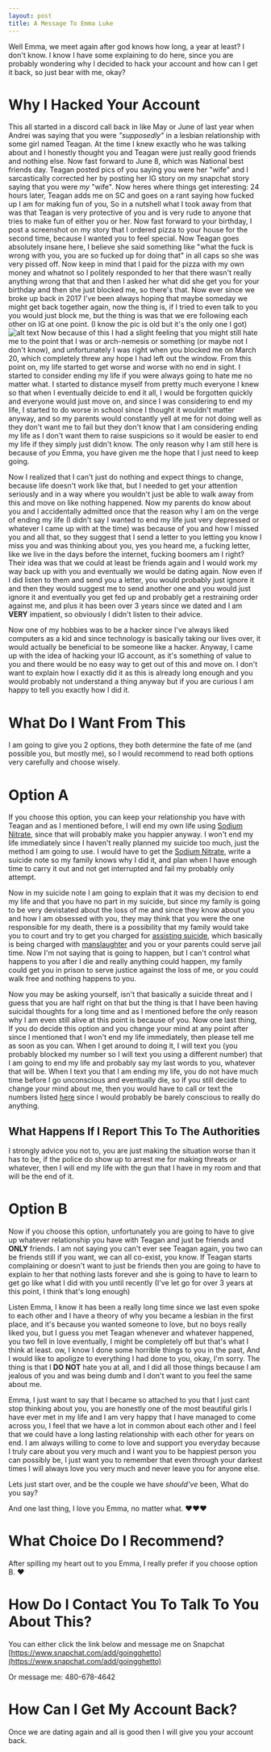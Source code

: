 ```yaml
---
layout: post
title: A Message To Emma Luke
---
```


Well Emma, we meet again after god knows how long, a year at least? I don't know. I know I have some explaining to do here, since you are probably wondering why I decided to hack your account and how can I get it back, so just bear with me, okay?
# Why I Hacked Your Account
This all started in a discord call back in like May or June of last year when Andrei was saying that you were _"supposedly"_ in a lesbian relationship with some girl named Teagan. At the time I knew exactly who he was talking about and I honestly thought you and Teagan were just really good friends and nothing else. Now fast forward to June 8, which was National best friends day. Teagan posted pics of you saying you were her "wife" and I sarcastically corrected her by posting her IG story on my snapchat story saying that you were _my_ "wife". Now heres where things get interesting: 24 hours later, Teagan adds me on SC and goes on a rant saying how fucked up I am for making fun of you, So in a nutshell what I took away from that was that Teagan is very protective of you and is very rude to anyone that tries to make fun of either you or her. Now fast forward to your birthday, I post a screenshot on my story that I ordered pizza to your house for the second time, because I wanted you to feel special. Now Teagan goes absolutely insane here, I believe she said something like "what the fuck is wrong with you, you are so fucked up for doing that" in all caps so she was very pissed off. Now keep in mind that I paid for the pizza with my own money and whatnot so I politely responded to her that there wasn't really anything wrong that that and then I asked her what did she get you for your birthday and then she just blocked me, so there's that. Now ever since we broke up back in 2017 I've been always hoping that maybe someday we might get back together again, now the thing is, if I tried to even talk to you you would just block me, but the thing is was that we ere following each other on IG at one point. (I know the pic is old but it's the only one I got)
![alt text](https://i.ibb.co/xKkprsw/emma.png "You Followed Me At One Point")
Now because of this I had a slight feeling that you might still hate me to the point that I was or arch-nemesis or something (or maybe not I don't know), and unfortunately I was right when you blocked me on March 20, which completely threw any hope I had left out the window. From this point on, my life started to get worse and worse with no end in sight. I started to consider ending my life if you were always going to hate me no matter what. I started to distance myself from pretty much everyone I knew so that when I eventually deicide to end it all, I would be forgotten quickly and everyone would just move on, and since I was considering to end my life, I started to do worse in school since I thought it wouldn't matter anyway, and so my parents would constantly yell at me for not doing well as they don't want me to fail but they don't know that I am considering ending my life as I don't want them to raise suspicions so it would be easier to end my life if they simply just didn't know. The only reason why I am still here is because of _you_ Emma, you have given me the hope that I just need to keep going.

Now I realized that I can't just do nothing and expect things to change, because life doesn't work like that, but I needed to get your attention seriously and in a way where you wouldn't just be able to walk away from this and move on like nothing happened. Now my parents do know about you and I accidentally admitted once that the reason why I am on the verge of ending my life (I didn't say I wanted to end my life just very depressed or whatever I came up with at the time) was because of you and how I missed you and all that, so they suggest that I send a letter to you letting you know I miss you and was thinking about you, yes you heard me, a fucking letter, like we live in the days before the internet, fucking boomers am I right? Their idea was that we could at least be friends again and I would work my way back up with you and eventually we would be dating again. Now even if I did listen to them and send you a letter, you would probably just ignore it and then they would suggest me to send another one and you would just ignore it and eventually you get fed up and probably get a restraining order against me, and plus it has been over 3 years since we dated and I am **VERY** impatient, so obviously I didn't listen to their advice.

Now one of my hobbies was to be a hacker since I've always liked computers as a kid and since technology is basically taking our lives over, it would actually be beneficial to be someone like a hacker. Anyway, I came up with the idea of hacking your IG account, as it's something of value to you and there would be no easy way to get out of this and move on. I don't want to explain how I exactly did it as this is already long enough and you would probably not understand a thing anyway but if you are curious I am happy to tell you exactly how I did it.
# What Do I Want From This
I am going to give you 2 options, they both determine the fate of me (and possible you, but mostly me), so I would recommend to read both options very carefully and choose wisely.
# Option A
If you choose this option, you can keep your relationship you have with Teagan and as I mentioned before, I will end my own life using [Sodium Nitrate](https://www.pastebin.com/fJSQVtrf), since that will probably make you happier anyway. I won't end my life immediately since I haven't really planned my suicide too much, just the method I am going to use. I would have to get the [Sodium Nitrate](https://www.pastebin.com/fJSQVtrf), write a suicide note so my family knows why I did it, and plan when I have enough time to carry it out and not get interrupted and fail my probably only attempt.

Now in my suicide note I am going to explain that it was my decision to end my life and that you have no part in my suicide, but since my family is going to be very devistated about the loss of me and since they know about you and how I am obsessed with you, they may think that you were the one responsible for my death, there is a possibility that my family would take you to court and try to get you charged for [assisting suicide](https://www.wikiwand.com/en/Assisted_death), which basically is being charged with [manslaughter](https://www.wikiwand.com/en/Manslaughter) and you or your parents could serve jail time. Now I'm not saying that is going to happen, but I can't control what happens to you after I die and really anything could happen, my family could get you in prison to serve justice against the loss of me, or you could walk free and nothing happens to you.

Now you may be asking yourself, isn't that basically a suicide threat and I guess that you are half right on that but the thing is that I have been having suicidal thoughts for a long time and as I mentioned before the only reason why I am even still alive at this point is because of you. Now one last thing, If you do decide this option and you change your mind at any point after since I mentioned that I won't end my life immediately, then please tell me as soon as you can. When I get around to doing it, I will text you (you probably blocked my number so I will text you using a different number) that I am going to end my life and probably say my last words to you, whatever that will be. When I text you that I am ending my life, you do not have much time before I go unconscious and eventually die, so if you still decide to change your mind about me, then you would have to call or text the numbers listed [here](https://xmg-redux.github.io/about/) since I would probably be barely conscious to really do anything.
## What Happens If I Report This To The Authorities
I strongly advice you not to, you are just making the situation worse than it has to be, if the police do show up to arrest me for making threats or whatever, then I will end my life with the gun that I have in my room and that will be the end of it.
# Option B
Now if you choose this option, unfortunately you are going to have to give up whatever relationship you have with Teagan and just be friends and **ONLY** friends. I am not saying you can't ever see Teagan again, you two can be friends still if you want, we can all co-exist, you know. If Teagan starts complaining or doesn't want to just be friends then you are going to have to explain to her that nothing lasts forever and she is going to have to learn to get go like what I did with you until recently (I've let go for over 3 years at this point, I think that's long enough)

Listen Emma, I know it has been a really long time since we last even spoke to each other and I have a theory of why you became a lesbian in the first place, and it's because you wanted someone to love, but no boys really liked you, but I guess you met Teagan whenever and whatever happened, you two fell in love eventually, I might be completely off but that's what I think at least. ow, I know I done some horrible things to you in the past, And I would like to apoligze to everything I had done to you, okay, I'm sorry. The thing is that I **DO NOT** hate you at all, and I did all those things because I am jealous of you and was being dumb and I don't want to you feel the same about me.

Emma, I just want to say that I became so attached to you that I just cant stop thinking about you, you are honestly one of the most beautiful girls I have ever met in my life and I am very happy that I have managed to come across you, I feel that we have a lot in common about each other and I feel that we could have a long lasting relationship with each other for years on end. I am always willing to come to love and support you everyday because I truly care about you very much and I want you to be happiest person you can possibly be, I just want you to remember that even through your darkest times I will always love you very much and never leave you for anyone else.

Lets just start over, and be the couple we have _should've_ been, What do you say?

And one last thing,
I love you Emma, no matter what. ♥️♥️♥️

# What Choice Do I Recommend?
After spilling my heart out to you Emma, I really prefer if you choose option B. ♥️

# How Do I Contact You To Talk To You About This?
You can either click the link below and message me on Snapchat
[https://www.snapchat.com/add/goingghetto](https://www.snapchat.com/add/goingghetto)

Or message me: 480-678-4642

# How Can I Get My Account Back?
Once we are dating again and all is good then I will give you your account back.
